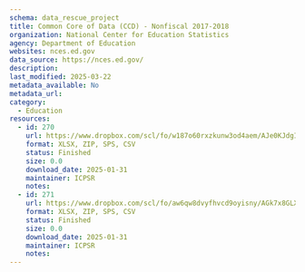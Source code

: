 ```yaml
---
schema: data_rescue_project 
title: Common Core of Data (CCD) - Nonfiscal 2017-2018
organization: National Center for Education Statistics
agency: Department of Education
websites: nces.ed.gov
data_source: https://nces.ed.gov/
description: 
last_modified: 2025-03-22
metadata_available: No
metadata_url: 
category:
  - Education 
resources:
  - id: 270
    url: https://www.dropbox.com/scl/fo/w187o60rxzkunw3od4aem/AJe0KJdgIqGMi72h_-86Eug?rlkey=o0sk33hngyoob8eecf6gbbwqn&dl=0
    format: XLSX, ZIP, SPS, CSV
    status: Finished
    size: 0.0
    download_date: 2025-01-31
    maintainer: ICPSR
    notes: 
  - id: 271
    url: https://www.dropbox.com/scl/fo/aw6qw8dvyfhvcd9oyisny/AGk7x8GLX7kL2W7svP2zRHw?rlkey=cpcv1via5byaj2wt2my6980pd&dl=0
    format: XLSX, ZIP, SPS, CSV
    status: Finished
    size: 0.0
    download_date: 2025-01-31
    maintainer: ICPSR
    notes: 
---
```

